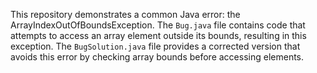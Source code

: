 This repository demonstrates a common Java error: the ArrayIndexOutOfBoundsException. The `Bug.java` file contains code that attempts to access an array element outside its bounds, resulting in this exception. The `BugSolution.java` file provides a corrected version that avoids this error by checking array bounds before accessing elements.